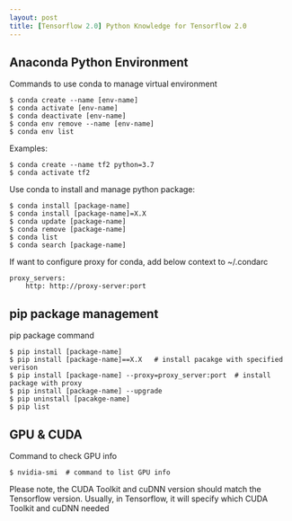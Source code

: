 ```yaml
---
layout: post
title: [Tensorflow 2.0] Python Knowledge for Tensorflow 2.0
---
```


## Anaconda Python Environment
 
Commands to use conda to manage virtual environment 
```
$ conda create --name [env-name]
$ conda activate [env-name]
$ conda deactivate [env-name]
$ conda env remove --name [env-name]
$ conda env list
```

Examples:

```
$ conda create --name tf2 python=3.7
$ conda activate tf2
```

Use conda to install and manage python package:
```
$ conda install [package-name]
$ conda install [package-name]=X.X
$ conda update [package-name]
$ conda remove [package-name]
$ conda list
$ conda search [package-name]
```

If want to configure proxy for conda, add below context to ~/.condarc

```
proxy_servers:
    http: http://proxy-server:port
```

## pip package management
pip package command
```
$ pip install [package-name]
$ pip install [package-name]==X.X   # install pacakge with specified verison
$ pip install [package-name] --proxy=proxy_server:port  # install package with proxy
$ pip install [package-name] --upgrade
$ pip uninstall [pacakge-name]
$ pip list
```

## GPU & CUDA

Command to check GPU info
```
$ nvidia-smi  # command to list GPU info
```
Please note, the CUDA Toolkit and cuDNN version should match the Tensorflow version. Usually, in Tensorflow, it will specify which CUDA Toolkit and cuDNN needed